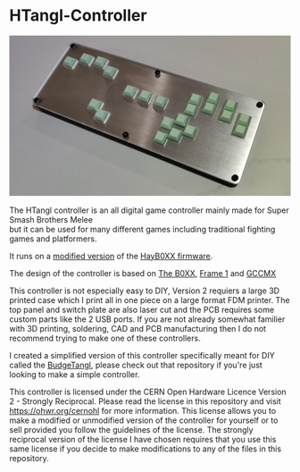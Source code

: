 # HTangl-Controller

![](https://raw.githubusercontent.com/HTangl/HTangl-Controller/main/Pictures/Version%202/Light%20Green%20Caps.jpg)

The HTangl controller is an all digital game controller mainly made for Super Smash Brothers Melee  
but it can be used for many different games including traditional fighting games and platformers.  

It runs on a [modified version](https://github.com/HTangl/HTangl-Firmware) of the [HayB0XX firmware](https://github.com/JonnyHaystack/HayB0XX).  

The design of the controller is based on [The B0XX](https://b0xx.com/), [Frame 1](https://frame1.gg/) and [GCCMX](https://www.craneslab.xyz/projects/mx)  

This controller is not especially easy to DIY, Version 2 requiers a large 3D printed case which I print all in one piece on a large format FDM printer. The top panel and switch plate are also laser cut and the PCB requires some custom parts like the 2 USB ports. If you are not already somewhat familier with 3D printing, soldering, CAD and PCB manufacturing then I do not recommend trying to make one of these controllers.  

I created a simplified version of this controller specifically meant for DIY called the [BudgeTangl](https://github.com/HTangl/BudgeTangl), please check out that repository if you're just looking to make a simple controller.  

This controller is licensed under the CERN Open Hardware Licence Version 2 - Strongly Reciprocal. Please read the license in this repository and visit https://ohwr.org/cernohl for more information. This license allows you to make a modified or unmodified version of the controller for yourself or to sell provided you follow the guidelines of the license. The strongly reciprocal version of the license I have chosen requires that you use this same license if you decide to make modifications to any of the files in this repository.  
